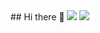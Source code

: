<div align="center">
  ## Hi there 👋
  <img src="https://github-readme-stats.vercel.app/api/top-langs/?username=qgasdg&layout=compact&theme=codeSTACKr"/>
  <img src="https://github-readme-stats.vercel.app/api?username=qgasdg&show_icons=true&theme=radical"/>
</div>

<!--
**qgasdg/qgasdg** is a ✨ _special_ ✨ repository because its `README.md` (this file) appears on your GitHub profile.

Here are some ideas to get you started:

- 🔭 I’m currently working on ...
- 🌱 I’m currently learning ...
- 👯 I’m looking to collaborate on ...
- 🤔 I’m looking for help with ...
- 💬 Ask me about ...
- 📫 How to reach me: ...
- 😄 Pronouns: ...
- ⚡ Fun fact: ...
-->
